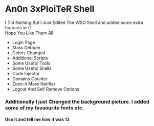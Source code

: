 <h1>An0n 3xPloiTeR Shell</h1>

<p>I Did Nothing But I Just Edited The WSO Shell and added some extra features in iT<br>Hope You Like Them All</p>

<ul>
<li>Login Page</li>
<li>Mass Defacer</li>
<li>Colors Changed</li>
<li>Additional Scripts</li>
<li>Some Useful Tools</li>
<li>Some Useful Shells</li>
<li>Code Injector</li>
<li>Domains Counter</li>
<li>Zone-h Mass Notifier</li>
<li>Logout And Self Remove Options</li>
</ul>

<h3>Additionally I just Changed the background picture. I added some of my favaourite fonts etc.</h3>
<h4>Use it and tell me how it was :D </h4>